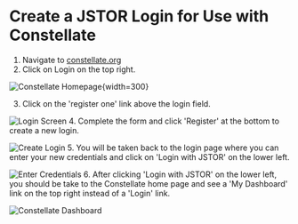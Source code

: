 # Create a JSTOR Login for Use with Constellate

1. Navigate to <a href="http://constellate.org">constellate.org</a>
2. Click on Login on the top right.

![Constellate Homepage](/CreateLogin/images/Screenshot-1.png){width=300}

3. Click on the 'register one' link above the login field.

![Login Screen](/CreateLogin/images/Screenshot-2.png)
4. Complete the form and click 'Register' at the bottom to create a new login.

![Create Login](/CreateLogin/images/Screenshot-3.png)
5. You will be taken back to the login page where you can enter your new credentials and click on 'Login with JSTOR' on the lower left.

![Enter Credentials](/CreateLogin/images/Screenshot-4.png)
6. After clicking 'Login with JSTOR' on the lower left, you should be take to the Constellate home page and see a 'My Dashboard' link on the top right instead of a 'Login' link.

![Constellate Dashboard](/CreateLogin/images/Screenshot-5.png)


